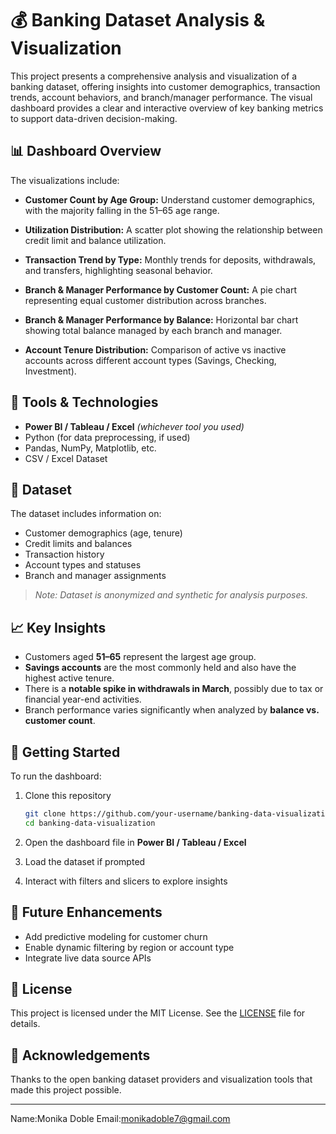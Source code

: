 # 💰 Banking Dataset Analysis & Visualization

This project presents a comprehensive analysis and visualization of a banking dataset, offering insights into customer demographics, transaction trends, account behaviors, and branch/manager performance. The visual dashboard provides a clear and interactive overview of key banking metrics to support data-driven decision-making.

## 📊 Dashboard Overview

The visualizations include:

* **Customer Count by Age Group:**
  Understand customer demographics, with the majority falling in the 51–65 age range.

* **Utilization Distribution:**
  A scatter plot showing the relationship between credit limit and balance utilization.

* **Transaction Trend by Type:**
  Monthly trends for deposits, withdrawals, and transfers, highlighting seasonal behavior.

* **Branch & Manager Performance by Customer Count:**
  A pie chart representing equal customer distribution across branches.

* **Branch & Manager Performance by Balance:**
  Horizontal bar chart showing total balance managed by each branch and manager.

* **Account Tenure Distribution:**
  Comparison of active vs inactive accounts across different account types (Savings, Checking, Investment).

## 🧰 Tools & Technologies

* **Power BI / Tableau / Excel** *(whichever tool you used)*
* Python (for data preprocessing, if used)
* Pandas, NumPy, Matplotlib, etc.
* CSV / Excel Dataset

## 📂 Dataset

The dataset includes information on:

* Customer demographics (age, tenure)
* Credit limits and balances
* Transaction history
* Account types and statuses
* Branch and manager assignments

> *Note: Dataset is anonymized and synthetic for analysis purposes.*

## 📈 Key Insights

* Customers aged **51–65** represent the largest age group.
* **Savings accounts** are the most commonly held and also have the highest active tenure.
* There is a **notable spike in withdrawals in March**, possibly due to tax or financial year-end activities.
* Branch performance varies significantly when analyzed by **balance vs. customer count**.

## 🚀 Getting Started

To run the dashboard:

1. Clone this repository

   ```bash
   git clone https://github.com/your-username/banking-data-visualization.git
   cd banking-data-visualization
   ```
2. Open the dashboard file in **Power BI / Tableau / Excel**
3. Load the dataset if prompted
4. Interact with filters and slicers to explore insights

## 📌 Future Enhancements

* Add predictive modeling for customer churn
* Enable dynamic filtering by region or account type
* Integrate live data source APIs

## 📄 License

This project is licensed under the MIT License. See the [LICENSE](LICENSE) file for details.

## 🙌 Acknowledgements

Thanks to the open banking dataset providers and visualization tools that made this project possible.

---
Name:Monika Doble
Email:monikadoble7@gmail.com
